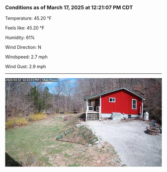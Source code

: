 ### Conditions as of March 17, 2025 at 12:21:07 PM CDT 

Temperature: 45.20 &deg;F

Feels like: 45.20 &deg;F

Humidity: 61%

Wind Direction: N

Windspeed: 2.7 mph

Wind Gust: 2.9 mph

---

<img src="./images/latest.jpeg"/>


